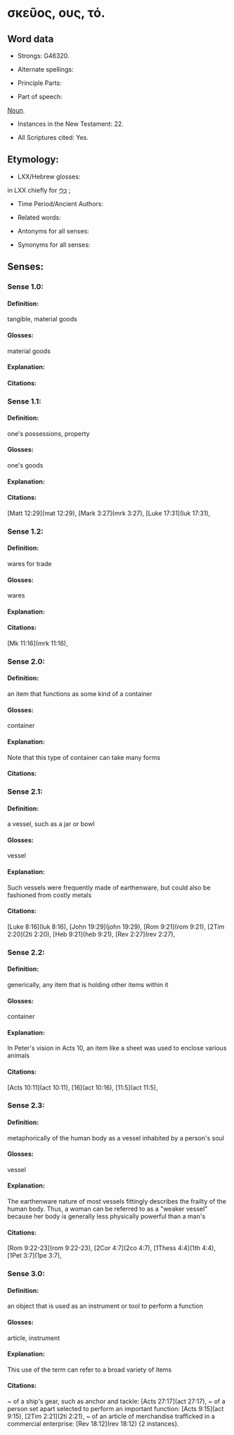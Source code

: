 # σκεῦος, ους, τό. 

<!-- Status: S2=NeedsReview -->
<!-- Lexica used for edits: BDAG LN FFM BN LSJM MM   -->

## Word data

* Strongs: G46320.

* Alternate spellings:



* Principle Parts: 


* Part of speech: 

[Noun](http://ugg.readthedocs.io/en/latest/noun.html).

* Instances in the New Testament: 22.

* All Scriptures cited: Yes.

## Etymology: 


* LXX/Hebrew glosses: 

in LXX chiefly for [כְּלִי](//en-uhl/H3627) ; 

* Time Period/Ancient Authors: 


* Related words: 

* Antonyms for all senses:

* Synonyms for all senses: 


## Senses: 


### Sense  1.0: 

#### Definition: 

tangible, material goods

#### Glosses: 

material goods

#### Explanation: 

#### Citations: 

### Sense  1.1: 

#### Definition: 

one's possessions, property

#### Glosses: 

one's goods

#### Explanation: 


#### Citations:

[Matt 12:29](mat 12:29), [Mark 3:27](mrk 3:27), [Luke 17:31](luk 17:31),

### Sense  1.2: 

#### Definition: 

wares for trade

#### Glosses: 

wares

#### Explanation: 


#### Citations:

[Mk 11:16](mrk 11:16), 

### Sense  2.0: 

#### Definition: 

an item that functions as some kind of a container

#### Glosses: 

container

#### Explanation: 

Note that this type of container can take many forms

#### Citations: 

### Sense  2.1: 

#### Definition: 

a vessel, such as a jar or bowl

#### Glosses: 

vessel

#### Explanation: 

Such vessels were frequently made of earthenware, but could also be fashioned from costly metals

#### Citations:

[Luke 8:16](luk 8:16), [John 19:29](john 19:29), [Rom 9:21](rom 9:21), [2Tim 2:20](2ti 2:20), [Heb 9:21](heb 9:21), [Rev 2:27](rev 2:27),

### Sense  2.2: 

#### Definition: 

generically, any item that is holding other items within it

#### Glosses: 

container

#### Explanation: 

In Peter's vision in Acts 10, an item like a sheet was used to enclose various animals 

#### Citations:

[Acts 10:11](act 10:11), [16](act 10:16), [11:5](act 11:5),

### Sense  2.3: 

#### Definition: 

metaphorically of the human body as a vessel inhabited by a person's soul

#### Glosses: 

vessel

#### Explanation: 

The earthenware nature of most vessels fittingly describes the frailty of the human body.  Thus, a woman can be referred to as a "weaker vessel" because her body is generally less physically powerful than a man's

#### Citations:

[Rom 9:22-23](rom 9:22-23), [2Cor 4:7](2co 4:7), [1Thess 4:4](1th 4:4), [1Pet 3:7](1pe 3:7),

### Sense  3.0: 

#### Definition: 

an object that is used as an instrument or tool to perform a function

#### Glosses: 

article, instrument

#### Explanation: 

This use of the term can refer to a broad variety of items

#### Citations: 

~ of a ship's gear, such as anchor and tackle: [Acts 27:17](act 27:17),
~ of a person set apart selected to perform an important function: [Acts 9:15](act 9:15), [2Tim 2:21](2ti 2:21), 
~ of an article of merchandise trafficked in a commercial enterprise: [Rev 18:12](rev 18:12) {2 instances}.  






